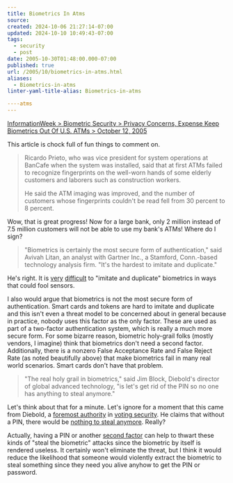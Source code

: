 ```yaml
---
title: Biometrics In Atms
source: 
created: 2024-10-06 21:27:14-07:00
updated: 2024-10-10 10:49:43-07:00
tags:
  - security
  - post
date: 2005-10-30T01:48:00.000-07:00
published: true
url: /2005/10/biometrics-in-atms.html
aliases:
  - Biometrics-in-atms
linter-yaml-title-alias: Biometrics-in-atms

----atms
---
```



[InformationWeek > Biometric Security > Privacy Concerns, Expense Keep Biometrics Out Of U.S. ATMs > October 12, 2005](http://www.informationweek.com/story/showArticle.jhtml?articleID=172300391&cid=RSSfeed_IWK_news "InformationWeek > Biometric Security > Privacy Concerns, Expense Keep Biometrics Out Of U.S. ATMs > October 12, 2005")  
  
This article is chock full of fun things to comment on.  
  

>   
> Ricardo Prieto, who was vice president for system operations at BanCafe when the system was installed, said that at first ATMs failed to recognize fingerprints on the well-worn hands of some elderly customers and laborers such as construction workers.  
>   
> He said the ATM imaging was improved, and the number of customers whose fingerprints couldn't be read fell from 30 percent to 8 percent.  

  
  
Wow, that is great progress! Now for a large bank, only 2 million instead of 7.5 million customers will not be able to use my bank's ATMs! Where do I sign?  
  

>   
> "Biometrics is certainly the most secure form of authentication," said Avivah Litan, an analyst with Gartner Inc., a Stamford, Conn.-based technology analysis firm. "It's the hardest to imitate and duplicate."  

  
  
He's right. It is [very](http://www.schneier.com/crypto-gram-0205.html#5) [difficult](http://www.theregister.co.uk/2002/05/23/biometric_sensors_beaten_senseless/) to "imitate and duplicate" biometrics in ways that could fool sensors.  
  
I also would argue that biometrics is not the most secure form of authentication. Smart cards and tokens are hard to imitate and duplicate and this isn't even a threat model to be concerned about in general because in practice, nobody uses this factor as the only factor. These are used as part of a two-factor authentication system, which is really a much more secure form. For some bizarre reason, biometric holy-grail folks (mostly vendors, I imagine) think that biometrics don't need a second factor. Additionally, there is a nonzero False Acceptance Rate and False Reject Rate (as noted beautifully above) that make biometrics fail in many real world scenarios. Smart cards don't have that problem.  
  

>   
> "The real holy grail in biometrics," said Jim Block, Diebold's director of global advanced technology, "is let's get rid of the PIN so no one has anything to steal anymore."  

  
  
Let's think about that for a minute. Let's ignore for a moment that this came from Diebold, a [foremost authority](http://www.bbvforums.org/cgi-bin/forums/board-auth.cgi?file=/1954/6805.html) in [voting security](insecurity). He claims that without a PIN, there would be [nothing to steal anymore](http://news.bbc.co.uk/2/hi/asia-pacific/4396831.stm). Really?  
  
Actually, having a PIN or another [second factor](http://en.wikipedia.org/wiki/Two_Factor_Authentication) can help to thwart these kinds of "steal the biometric" attacks since the biometric by itself is rendered useless. It certainly won't eliminate the threat, but I think it would reduce the likelihood that someone would violently extract the biometric to steal something since they need you alive anyhow to get the PIN or password.